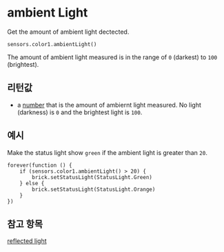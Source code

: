 # ambient Light

Get the amount of ambient light dectected.

```sig
sensors.color1.ambientLight()
```

The amount of ambient light measured is in the range of `0` (darkest) to `100` (brightest).

## 리턴값

* a [number](/types/number) that is the amount of ambiernt light measured. No light (darkness) is `0` and the brightest light is `100`.

## 예시

Make the status light show `green` if the ambient light is greater than `20`.

```blocks
forever(function () {
    if (sensors.color1.ambientLight() > 20) {
        brick.setStatusLight(StatusLight.Green)
    } else {
        brick.setStatusLight(StatusLight.Orange)
    }
})
```

## 참고 항목

[reflected light](/reference/sensors/color-sensor/reflected-light)